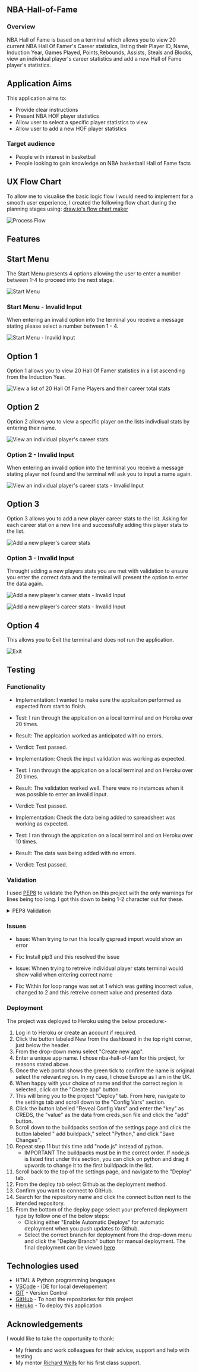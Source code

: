## NBA-Hall-of-Fame

### Overview

NBA Hall of Fame is based on a terminal which allows you to view 20 current NBA Hall Of Famer's Career statistics, listing their Player ID, Name, Induction Year, Games Played, Points,Rebounds, Assists, Steals and Blocks, view an individual player's career statistics and add a new Hall of Fame player's statistics.

## Application Aims

This application aims to:

- Provide clear instructions
- Present NBA HOF player statistics
- Allow user to select a specific player statistics to view
- Allow user to add a new HOF player statistics

### Target audience

- People with interest in basketball
- People looking to gain knowledge on NBA basketball Hall of Fame facts

## UX Flow Chart

To allow me to visualise the basic logic flow I would need to implement for a smooth user experience, I created the following flow chart during the planning stages using: [draw.io's flow chart maker](https://app.diagrams.net/)

![Process Flow](assets/images/Process%20Flow.png)

## Features

## Start Menu

The Start Menu presents 4 options allowing the user to enter a number between 1-4 to proceed into the next stage.

![Start Menu](assets/images/Hof%20Start%20Menu.png)

### Start Menu - Invalid Input

When entering an invalid option into the terminal you receive a message stating please select a number between 1 - 4.

![Start Menu - Inavlid Input](assets/images/hof%20start%20menu%20-%20inavlid.png)

## Option 1

Option 1 allows you to view 20 Hall Of Famer statistics in a list ascending from the Induction Year.

![View a list of 20 Hall Of Fame Players and their career total stats](assets/images/hof%20start%20menu%20success.png)

## Option 2

Option 2 allows you to view a specific player on the lists indivdiual stats by entering their name.

![View an individual player's career stats](assets/images/hof%20player%20-%20success.png)

### Option 2 - Invalid Input

When entering an invalid option into the terminal you receive a message stating player not found and the terminal will ask you to input a name again.

![View an individual player's career stats - Invalid Input](assets/images/hof%20player%20-%20invalid.png)

## Option 3

Option 3 allows you to add a new player career stats to the list. Asking for each career stat on a new line and successfully adding this player stats to the list.

![Add a new player's career stats](assets/images/hof%20add%20-%20success.png)

### Option 3 - Invalid Input

Throught adding a new players stats you are met with validation to ensure you enter the correct data and the terminal will present the option to enter the data again.

![Add a new player's career stats - Invalid Input](assets/images/hof%20add%20-%20invalid%20.png)

![Add a new player's career stats - Invalid Input](assets/images/hof%20add%20-%20invalid%202.png)

## Option 4

This allows you to Exit the terminal and does not run the application.

![Exit](assets/images/hof%20exit.png)

## Testing

### Functionality

- Implementation: I wanted to make sure the applcaiton performed as expected from start to finish.
- Test: I ran through the applcation on a local terminal and on Heroku over 20 times.
- Result: The applcation worked as anticipated with no errors.
- Verdict: Test passed.

- Implementation: Check the input validation was working as expected.
- Test: I ran through the applcation on a local terminal and on Heroku over 20 times.
- Result: The validation worked well. There were no instamces when it was possible to enter an invalid input.
- Verdict: Test passed.

- Implementation: Check the data being added to spreadsheet was working as expected.
- Test: I ran through the applcation on a local terminal and on Heroku over 10 times.
- Result: The data was being added with no errors.
- Verdict: Test passed.

### Validation

I used [PEP8](https://pep8ci.herokuapp.com/) to validate the Python on this project with the only warnings for lines being too long. I got this down to being 1-2 character out for these.

<details><summary>PEP8 Validation</summary>
<img src="assets/images/hof validation.png">
</details>

### Issues

- Issue: When trying to run this locally gspread import would show an error
- Fix:   Install pip3 and this resolved the issue

- Issue: Whnen trying to retreive individual player stats terminal would show valid when entering correct name
- Fix:   Within for loop range was set at 1 which was getting incorrect value, changed to 2 and this retreive correct value and presented data

### Deployment

The project was deployed to Heroku using the below procedure:-

1. Log in to Heroku or create an account if required.
2. Click the button labeled New from the dashboard in the top right corner, just below the header.
3. From the drop-down menu select "Create new app".
4. Enter a unique app name. I chose nba-hall-of-fam for this project, for reasons stated above.
5. Once the web portal shows the green tick to confirm the name is original select the relevant region. In my case, I chose Europe as I am in the UK.
6. When happy with your choice of name and that the correct region is selected, click on the "Create app" button.
7. This will bring you to the project "Deploy" tab. From here, navigate to the settings tab and scroll down to the "Config Vars" section.
8. Click the button labelled "Reveal Config Vars" and enter the "key" as CREDS, the "value" as the data from creds.json file and click the "add" button.
9. Scroll down to the buildpacks section of the settings page and click the button labeled " add buildpack," select "Python," and click "Save Changes".
10. Repeat step 11 but this time add "node.js" instead of python.
    - IMPORTANT The buildpacks must be in the correct order. If node.js is listed first under this section, you can click on python and drag it upwards to change it to the first buildpack in the list.
11. Scroll back to the top of the settings page, and navigate to the "Deploy" tab.
12. From the deploy tab select Github as the deployment method.
13. Confirm you want to connect to GitHub.
14. Search for the repository name and click the connect button next to the intended repository.
15. From the bottom of the deploy page select your preferred deployment type by follow one of the below steps:
    - Clicking either "Enable Automatic Deploys" for automatic deployment when you push updates to Github.
    - Select the correct branch for deployment from the drop-down menu and click the "Deploy Branch" button for manual deployment.
The final deployment can be viewed [here](https://nba-hall-of-fame-3d4f18769cc0.herokuapp.com/)

## Technologies used

- HTML & Python programming languages
- [VSCode](https://code.visualstudio.com/) - IDE for local developement
- [GIT](https://git-scm.com/) - Version Control
- [GitHub](https://github.com/) - To host the repositories for this project
- [Heruko](https://heroku.com/) - To deploy this application

## Acknowledgements

I would like to take the opportunity to thank:

- My friends and work colleagues for their advice, support and help with testing.
- My mentor [Richard Wells](https://github.com/D0nni387) for his first class support.
